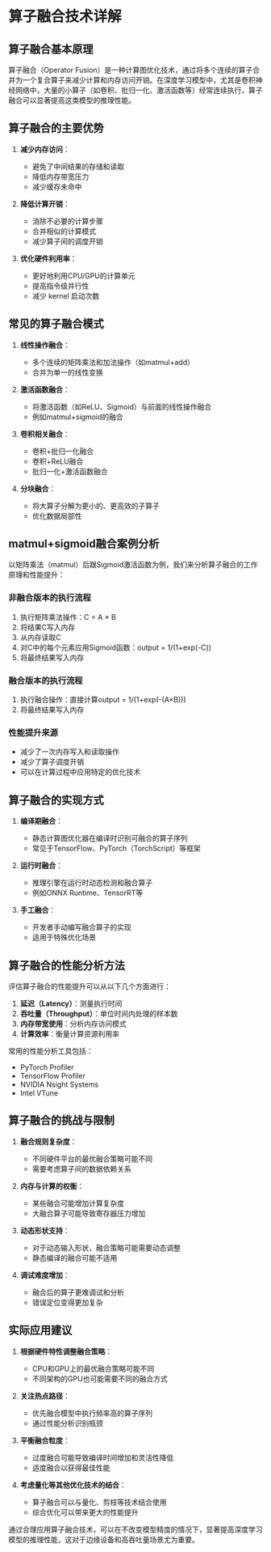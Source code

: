# 算子融合技术详解

## 算子融合基本原理

算子融合（Operator Fusion）是一种计算图优化技术，通过将多个连续的算子合并为一个复合算子来减少计算和内存访问开销。在深度学习模型中，尤其是卷积神经网络中，大量的小算子（如卷积、批归一化、激活函数等）经常连续执行，算子融合可以显著提高这类模型的推理性能。

## 算子融合的主要优势

1. **减少内存访问**：
   - 避免了中间结果的存储和读取
   - 降低内存带宽压力
   - 减少缓存未命中

2. **降低计算开销**：
   - 消除不必要的计算步骤
   - 合并相似的计算模式
   - 减少算子间的调度开销

3. **优化硬件利用率**：
   - 更好地利用CPU/GPU的计算单元
   - 提高指令级并行性
   - 减少 kernel 启动次数

## 常见的算子融合模式

1. **线性操作融合**：
   - 多个连续的矩阵乘法和加法操作（如matmul+add）
   - 合并为单一的线性变换

2. **激活函数融合**：
   - 将激活函数（如ReLU、Sigmoid）与前面的线性操作融合
   - 例如matmul+sigmoid的融合

3. **卷积相关融合**：
   - 卷积+批归一化融合
   - 卷积+ReLU融合
   - 批归一化+激活函数融合

4. **分块融合**：
   - 将大算子分解为更小的、更高效的子算子
   - 优化数据局部性

## matmul+sigmoid融合案例分析

以矩阵乘法（matmul）后跟Sigmoid激活函数为例，我们来分析算子融合的工作原理和性能提升：

### 非融合版本的执行流程
1. 执行矩阵乘法操作：C = A × B
2. 将结果C写入内存
3. 从内存读取C
4. 对C中的每个元素应用Sigmoid函数：output = 1/(1+exp(-C))
5. 将最终结果写入内存

### 融合版本的执行流程
1. 执行融合操作：直接计算output = 1/(1+exp(-(A×B)))
2. 将最终结果写入内存

### 性能提升来源
- 减少了一次内存写入和读取操作
- 减少了算子调度开销
- 可以在计算过程中应用特定的优化技术

## 算子融合的实现方式

1. **编译期融合**：
   - 静态计算图优化器在编译时识别可融合的算子序列
   - 常见于TensorFlow、PyTorch（TorchScript）等框架

2. **运行时融合**：
   - 推理引擎在运行时动态检测和融合算子
   - 例如ONNX Runtime、TensorRT等

3. **手工融合**：
   - 开发者手动编写融合算子的实现
   - 适用于特殊优化场景

## 算子融合的性能分析方法

评估算子融合的性能提升可以从以下几个方面进行：

1. **延迟（Latency）**：测量执行时间
2. **吞吐量（Throughput）**：单位时间内处理的样本数
3. **内存带宽使用**：分析内存访问模式
4. **计算效率**：衡量计算资源利用率

常用的性能分析工具包括：
- PyTorch Profiler
- TensorFlow Profiler
- NVIDIA Nsight Systems
- Intel VTune

## 算子融合的挑战与限制

1. **融合规则复杂度**：
   - 不同硬件平台的最优融合策略可能不同
   - 需要考虑算子间的数据依赖关系

2. **内存与计算的权衡**：
   - 某些融合可能增加计算复杂度
   - 大融合算子可能导致寄存器压力增加

3. **动态形状支持**：
   - 对于动态输入形状，融合策略可能需要动态调整
   - 静态编译的融合可能不适用

4. **调试难度增加**：
   - 融合后的算子更难调试和分析
   - 错误定位变得更加复杂

## 实际应用建议

1. **根据硬件特性调整融合策略**：
   - CPU和GPU上的最优融合策略可能不同
   - 不同架构的GPU也可能需要不同的融合方式

2. **关注热点路径**：
   - 优先融合模型中执行频率高的算子序列
   - 通过性能分析识别瓶颈

3. **平衡融合粒度**：
   - 过度融合可能导致编译时间增加和灵活性降低
   - 适度融合以获得最佳性能

4. **考虑量化等其他优化技术的结合**：
   - 算子融合可以与量化、剪枝等技术结合使用
   - 综合优化可以带来更大的性能提升

通过合理应用算子融合技术，可以在不改变模型精度的情况下，显著提高深度学习模型的推理性能，这对于边缘设备和高吞吐量场景尤为重要。